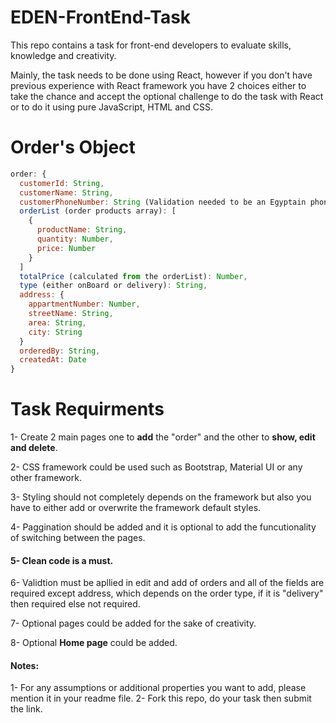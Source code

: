 # EDEN-FrontEnd-Task
This repo contains a task for front-end developers to evaluate skills, knowledge and creativity.  

Mainly, the task needs to be done using React, however if you don't have previous experience with React framework you have 2 choices either to take the chance and accept the optional challenge to do the task with React or to do it using pure JavaScript, HTML and CSS.

# Order's Object
```Javascript
order: {
  customerId: String,
  customerName: String,
  customerPhoneNumber: String (Validation needed to be an Egyptain phone number specially in add and edit),
  orderList (order products array): [
    {
      productName: String,
      quantity: Number,
      price: Number
    }
  ]
  totalPrice (calculated from the orderList): Number,
  type (either onBoard or delivery): String,
  address: {
    appartmentNumber: Number,
    streetName: String,
    area: String,
    city: String
  }
  orderedBy: String,
  createdAt: Date
}
```

# Task Requirments
  1- Create 2 main pages one to **add** the "order" and the other to **show, edit and delete**. 
  
  2- CSS framework could be used such as Bootstrap, Material UI or any other framework.
  
  3- Styling should not completely depends on the framework but also you have to either add or overwrite the framework default styles.
  
  4- Paggination should be added and it is optional to add the funcutionality of switching between the pages.  
  
  #### 5- Clean code is a must.
  
  6- Validtion must be apllied in edit and add of orders and all of the fields are required except address, which depends on the order    type, if it is "delivery" then required else not required.
  
  7- Optional pages could be added for the sake of creativity.

  8- Optional **Home page** could be added.


#### Notes: #### 
  1- For any assumptions or additional properties you want to add, please mention it in your readme file. 
  2- Fork this repo, do your task then submit the link.

